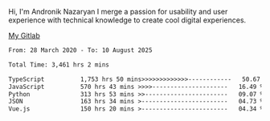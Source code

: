 Hi, I'm Andronik Nazaryan
I merge a passion for usability and user experience with technical knowledge to create cool digital experiences.

[My Gitlab](https://gitlab.com/anridev24)

<!--START_SECTION:waka-->

```txt
From: 28 March 2020 - To: 10 August 2025

Total Time: 3,461 hrs 2 mins

TypeScript          1,753 hrs 50 mins>>>>>>>>>>>>>------------   50.67 %
JavaScript          570 hrs 43 mins >>>>---------------------   16.49 %
Python              313 hrs 53 mins >>-----------------------   09.07 %
JSON                163 hrs 34 mins >------------------------   04.73 %
Vue.js              150 hrs 20 mins >------------------------   04.34 %
```

<!--END_SECTION:waka-->
